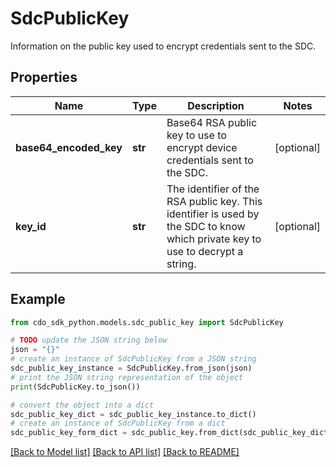 # SdcPublicKey

Information on the public key used to encrypt credentials sent to the SDC.

## Properties

Name | Type | Description | Notes
------------ | ------------- | ------------- | -------------
**base64_encoded_key** | **str** | Base64 RSA public key to use to encrypt device credentials sent to the SDC. | [optional] 
**key_id** | **str** | The identifier of the RSA public key. This identifier is used by the SDC to know which private key to use to decrypt a string. | [optional] 

## Example

```python
from cdo_sdk_python.models.sdc_public_key import SdcPublicKey

# TODO update the JSON string below
json = "{}"
# create an instance of SdcPublicKey from a JSON string
sdc_public_key_instance = SdcPublicKey.from_json(json)
# print the JSON string representation of the object
print(SdcPublicKey.to_json())

# convert the object into a dict
sdc_public_key_dict = sdc_public_key_instance.to_dict()
# create an instance of SdcPublicKey from a dict
sdc_public_key_form_dict = sdc_public_key.from_dict(sdc_public_key_dict)
```
[[Back to Model list]](../README.md#documentation-for-models) [[Back to API list]](../README.md#documentation-for-api-endpoints) [[Back to README]](../README.md)


